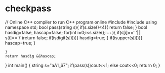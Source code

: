 # checkpass

// Online C++ compiler to run C++ program online
#include <iostream>
#include <vector>
using namespace std;
bool pass(string s){
    if(s.size()<4){
        return false;
    }
    bool hasdig=false, hascap=false;
    for(int i=0;i<s.size();i++){
        if(s[i]==' '|| s[i]=='/')return false;
        if(isdigit(s[i])){
            hasdig=true;
        }
        if(isupper(s[i])){
            hascap=true;
        }
        
    }
    return hasdig &&hascap;
}
int main() {
    string s="aA1_67";
    if(pass(s))cout<<1;
    else
    cout<<0;
    return 0;
}
